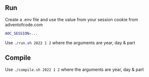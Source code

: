 ## Run

Create a .env file and use the value from your session cookie from
adventofcode.com
```sh
AOC_SESSION=...
```
Use `./run.sh 2022 1 2` where the arguments are year, day & part

## Compile

Use `./compile.sh 2022 1 2` where the arguments are year, day & part
